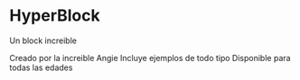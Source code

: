# HyperBlock
Un block increible 

Creado por la increible Angie
Incluye ejemplos de todo tipo
Disponible para todas las edades